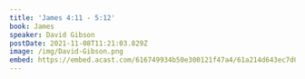 ```yaml
---
title: 'James 4:11 - 5:12'
book: James
speaker: David Gibson
postDate: 2021-11-08T11:21:03.829Z
image: /img/David-Gibson.png
embed: https://embed.acast.com/616749934b50e300121f47a4/61a214d643ec7d001a52aa15?theme=light&subscribe=false
---
```

